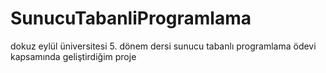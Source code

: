 # SunucuTabanliProgramlama
dokuz eylül üniversitesi 5. dönem dersi sunucu tabanlı programlama ödevi kapsamında geliştirdiğim proje
